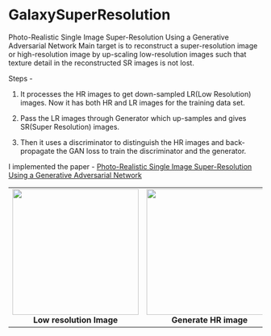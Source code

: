 # GalaxySuperResolution

Photo-Realistic Single Image Super-Resolution Using a Generative Adversarial Network Main target is to reconstruct a super-resolution image or high-resolution image by up-scaling low-resolution images such that texture detail in the reconstructed SR images is not lost.

Steps - 
1. It processes the HR images to get down-sampled LR(Low Resolution) images. Now it has both HR and LR images for the training data set. 

2. Pass the LR images through Generator which up-samples and gives SR(Super Resolution) images.

3. Then it uses a discriminator to distinguish the HR images and back-propagate the GAN loss to train the discriminator and the generator.

I implemented the paper - [Photo-Realistic Single Image Super-Resolution Using a Generative Adversarial Network](https://arxiv.org/abs/1609.04802)


<table>
    
<tr>
    <td><img height="250" src="https://i.imgur.com/d1dBZwr.png" /><br /><center><b>Low resolution Image</b></center>
    <td><img height="250" src="https://i.imgur.com/lZxGYcQ.png" /><br /><center><b>Generate HR image</b></center></td>
    </tr>

</table>
